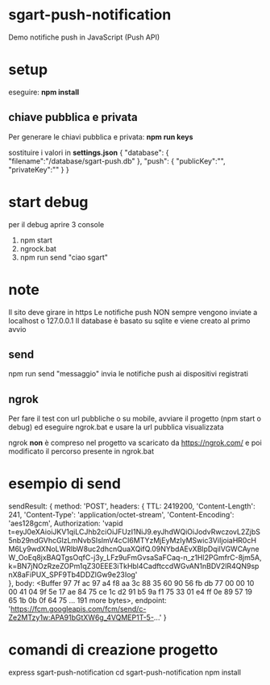 # sgart-push-notification
Demo notifiche push in JavaScript (Push API)

# setup
eseguire: **npm install**

## chiave pubblica e privata
Per generare le chiavi pubblica e privata: **npm run keys**

sostituire i valori in **settings.json**
{
    "database": {
        "filename":"/database/sgart-push.db"
    },
    "push": {
        "publicKey":"<publicKey>",
        "privateKey":"<privateKey>"
    }
}

# start debug
per il debug aprire 3 console
1. npm start
2. ngrock.bat
3. npm run send "ciao sgart"

# note 
Il sito deve girare in https
Le notifiche push NON sempre vengono inviate a localhost o 127.0.0.1
Il database è basato su sqlite e viene creato al primo avvio

## send
npm run send "messaggio" invia le notifiche push ai dispositivi registrati

## ngrok
Per fare il test con url pubbliche o su mobile, avviare il progetto (npm start o debug) ed eseguire ngrok.bat e usare la url pubblica visualizzata

ngrok **non** è compreso nel progetto va scaricato da https://ngrok.com/ e poi modificato il percorso presente in ngrok.bat


# esempio di send
sendResult: {
  method: 'POST',
  headers: {
    TTL: 2419200,
    'Content-Length': 241,
    'Content-Type': 'application/octet-stream',
    'Content-Encoding': 'aes128gcm',
    Authorization: 'vapid t=eyJ0eXAioiJKV1qiLCJhb2ciOiJFUzI1NiJ9.eyJhdWQiOiJodvRwczovL2ZjbS5nb29ndGVhcGlzLmNvbSIsImV4cCI6MTYzMjEyMzIyMSwic3ViIjoiaHR0cHM6Ly9wdXNoLWRlbW8uc2dhcnQuaXQifQ.09NYbdAEvXBlpDqilVGWCAyneW_OoEq8jxBAQTgsOqfC-j3y_LFz9uFmGvsaSaFCaq-n_z1Hl2PGmfrC-8jm5A, k=BN7jNOzRzeZOPm1qZ30EEE3iTkHbl4CadftccdWGvAN1nBDV2lR4QN9spnX8aFiPUX_SPF9Tb4DDZlGw9e23Iog'      
  },
  body: <Buffer 97 7f ac 97 a4 f8 aa 3c 88 35 60 90 56 fb db 77 00 00 10 00 41 04 9f 5e 17 ae 84 75 ce 1c d2 91 b5 9a f1 75 33 01 e4 ff 0e 89 57 19 65 1b 0b 0f 64 75 ... 191 more bytes>,
  endpoint: 'https://fcm.googleapis.com/fcm/send/c-Ze2MTzy1w:APA91bGtXW6g_4VQMEP1T-5-...'
}

# comandi di creazione progetto
express sgart-push-notification
cd sgart-push-notification
npm install
